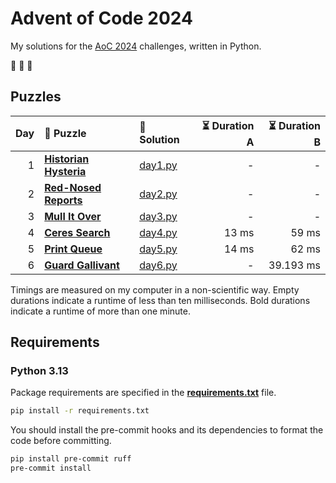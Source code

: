 # Advent of Code 2024

My solutions for the [AoC 2024](https://adventofcode.com/2024) challenges, written in Python.

🎄 🎄 🎄

## Puzzles

| Day | 🧩 Puzzle                                                     | 🐍 Solution            | ⏳ Duration A | ⏳ Duration B |
| --: | :------------------------------------------------------------ | :--------------------- | ------------: | ------------: |
|   1 | **[Historian Hysteria](https://adventofcode.com/2024/day/1)** | [day1.py](src/day1.py) |             - |             - |
|   2 | **[Red-Nosed Reports](https://adventofcode.com/2024/day/2)**  | [day2.py](src/day2.py) |             - |             - |
|   3 | **[Mull It Over](https://adventofcode.com/2024/day/3)**       | [day3.py](src/day3.py) |             - |             - |
|   4 | **[Ceres Search](https://adventofcode.com/2024/day/4)**       | [day4.py](src/day4.py) |         13 ms |         59 ms |
|   5 | **[Print Queue](https://adventofcode.com/2024/day/5)**        | [day5.py](src/day5.py) |         14 ms |         62 ms |
|   6 | **[Guard Gallivant](https://adventofcode.com/2024/day/6)**    | [day6.py](src/day6.py) |             - |     39.193 ms |

Timings are measured on my computer in a non-scientific way.
Empty durations indicate a runtime of less than ten milliseconds.
Bold durations indicate a runtime of more than one minute.

## Requirements

### Python 3.13

Package requirements are specified in the **[requirements.txt](requirements.txt)** file.

```sh
pip install -r requirements.txt
```

You should install the pre-commit hooks and its dependencies to format the code before committing.

```sh
pip install pre-commit ruff
pre-commit install
```
